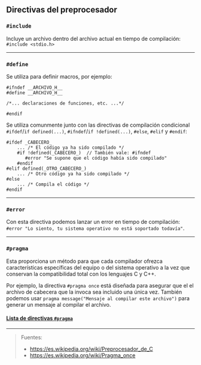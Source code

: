 ## Directivas del preprocesador

### `#include`
Incluye un archivo dentro del archivo actual en tiempo de compilación: `#include <stdio.h>`

__________________________________________

### `#define`
Se utiliza para definir macros, por ejemplo:
```
#ifndef __ARCHIVO_H__
#define __ARCHIVO_H__

/*... declaraciones de funciones, etc. ...*/

#endif
```

Se utiliza comunmente junto con las directivas de compilación condicional `#ifdef`/`if defined(...)`, `#ifndef`/`if !defined(...)`, `#else`, `#elif` y `#endif`:

```
#ifdef _CABECERO_
    ... /* El código ya ha sido compilado */
    #if !defined(_CABECERO_)  // También vale: #ifndef
       #error "Se supone que el código había sido compilado"
    #endif
#elif defined(_OTRO_CABECERO_)
    ... /* Otro código ya ha sido compilado */
#else
    ... /* Compila el código */
#endif
```

__________________________________________

### `#error`
Con esta directiva podemos lanzar un error en tiempo de compilación: `#error "Lo siento, tu sistema operativo no está soportado todavía"`.

__________________________________________

### `#pragma`
Esta proporciona un método para que cada compilador ofrezca características específicas del equipo o del sistema operativo a la vez que conservan la compatibilidad total con los lenguajes C y C++.

Por ejemplo, la directiva `#pragma once` está diseñada para asegurar que el el archivo de cabecera que la invoca sea incluido una única vez. También podemos usar `pragma message("Mensaje al compilar este archivo")` para generar un mensaje al compilar el archivo.

#### [Lista de directivas `#pragma`](https://msdn.microsoft.com/es-es/library/d9x1s805.aspx)

__________________________________________

> Fuentes:
> - https://es.wikipedia.org/wiki/Preprocesador_de_C
> - https://es.wikipedia.org/wiki/Pragma_once